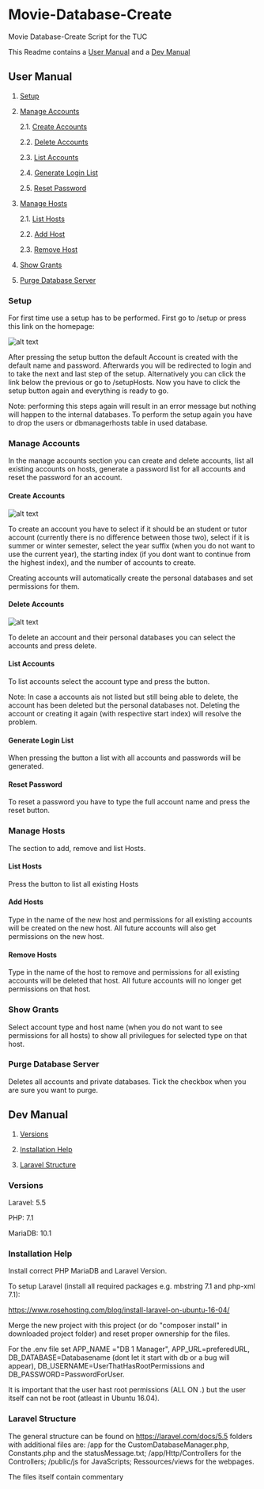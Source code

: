 # Movie-Database-Create
Movie Database-Create Script for the TUC

This Readme contains a [User Manual](#userManual) and a [Dev Manual](#devManual)

## User Manual <a name="userManual"></a>

1. [Setup](#setup)
   
2. [Manage Accounts](#manageAccounts)
   
   2.1. [Create Accounts](#create)
   
   2.2. [Delete Accounts](#delete)
   
   2.3. [List Accounts](#listAccounts)
   
   2.4. [Generate Login List](#generate)
   
   2.5. [Reset Password](#reset)
   
2. [Manage Hosts](#manageHosts)

   2.1. [List Hosts](#listHosts)
   
   2.2. [Add Host](#add)
   
   2.3. [Remove Host](#remove)
   
3. [Show Grants](#show)

4. [Purge Database Server](#purge)
   
### Setup <a name="setup"></a>

For first time use a setup has to be performed. First go to /setup or press this link on the homepage:

![alt text](https://github.com/leifkuhl/Movie-Database-Create/blob/master/ReadmeImages/1%20Setup.PNG)

After pressing the setup button the default Account is created with the default name and password. Afterwards you will be redirected to login and to take the next and last step of the setup. Alternatively you can click the link below the previous or go to /setupHosts. Now you have to click the setup button again and everything is ready to go.

Note: performing this steps again will result in an error message but nothing will happen to the internal databases. To perform the setup again you have to drop the users or dbmanagerhosts table in used database.

### Manage Accounts <a name="manageHosts"></a>

In the manage accounts section you can create and delete accounts, list all existing accounts on hosts, generate a password list for all accounts and reset the password for an account.

#### Create Accounts <a name="create"></a>

![alt text](https://github.com/leifkuhl/Movie-Database-Create/blob/master/ReadmeImages/2.1%20Create%20Accounts.PNG)

To create an account you have to select if it should be an student or tutor account (currently there is no difference between those two), select if it is summer or winter semester, select the year suffix (when you do not want to use the current year), the starting index (if you dont want to continue from the highest index), and the number of accounts to create.

Creating accounts will automatically create the personal databases and set permissions for them.

#### Delete Accounts <a name="delete"></a>

![alt text](https://github.com/leifkuhl/Movie-Database-Create/blob/17c3be8b0f8b3695e0c44529a1988816805e23b1/ReadmeImages/2.2%20Delete%20Accounts.PNG)

To delete an account and their personal databases you can select the accounts and press delete.

#### List Accounts <a name="listAccounts"></a>

To list accounts select the account type and press the button.

Note: In case a accounts ais not listed but still being able to delete, the account has been deleted but the personal databases not. Deleting the account or creating it again (with respective start index) will resolve the problem.

#### Generate Login List <a name="generate"></a>

When pressing the button a list with all accounts and passwords will be generated.

#### Reset Password <a name="reset"></a>

To reset a password you have to type the full account name and press the reset button.

### Manage Hosts <a name="manageHosts"></a>

The section to add, remove and list Hosts.

#### List Hosts <a name="add"></a>

Press the button to list all existing Hosts

#### Add Hosts <a name="add"></a>

Type in the name of the new host and permissions for all existing accounts will be created on the new host. All future accounts will also get permissions on the new host.

#### Remove Hosts <a name="remove"></a>

Type in the name of the host to remove and permissions for all existing accounts will be deleted that host. All future accounts will no longer get permissions on that host.

### Show Grants <a name="show"></a>

Select account type and host name (when you do not want to see permissions for all hosts) to show all privilegues for selected type on that host.

### Purge Database Server <a name="purge"></a>

Deletes all accounts and private databases. Tick the checkbox when you are sure you want to purge.

## Dev Manual <a name="devManual"></a>

1. [Versions](#versions)

2. [Installation Help](#help)

3. [Laravel Structure](#structure)

### Versions <a name="versions"></a>

Laravel: 5.5

PHP: 7.1

MariaDB: 10.1

### Installation Help <a name="help"></a>

Install correct PHP MariaDB and Laravel Version.

To setup Laravel (install all required packages e.g. mbstring 7.1 and php-xml 7.1):

https://www.rosehosting.com/blog/install-laravel-on-ubuntu-16-04/

Merge the new project with this project (or do "composer install" in downloaded project folder) and reset proper ownership for the files. 

For the .env file set APP_NAME ="DB 1 Manager", APP_URL=preferedURL, DB_DATABASE=Databasename (dont let it start with db or a bug will appear), DB_USERNAME=UserThatHasRootPermissions and DB_PASSWORD=PasswordForUser.

It is important that the user hast root permissions (ALL ON *.*) but the user itself can not be root (atleast in Ubuntu 16.04).

### Laravel Structure <a name="structure"></a>

The general structure  can be found on https://laravel.com/docs/5.5 folders with additional files are: /app for the CustomDatabaseManager.php, Constants.php and the statusMessage.txt; /app/Http/Controllers for the Controllers; /public/js for JavaScripts; Ressources/views for the webpages.

The files itself contain commentary
